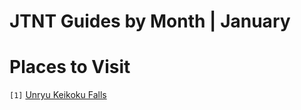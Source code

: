 # JTNT Guides by Month | January

# Places to Visit
`[1]` [Unryu Keikoku Falls](unryu-keikoku-falls.md)
